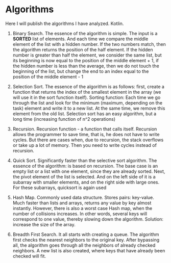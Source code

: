 # Algorithms
 Here I will publish the algorithms I have analyzed. Kotlin.

1) Binary Search. 
   The essence of the algorithm is simple. The input is a **SORTED** list of elements. And each time we compare the middle element of the list with a hidden number. If the two numbers match, then the algorithm returns the position of the half element. If the hidden number is greater than half the element, we consider the same list, but its beginning is now equal to the position of the middle element + 1, if the hidden number is less than the average, then we do not touch the beginning of the list, but change the end to an index equal to the position of the middle element - 1

2) Selection Sort.
   The essence of the algorithm is as follows: first, create a function that returns the index of the smallest element in the array (we will use it in the sort function itself).
Sorting function: Each time we go through the list and look for the minimum (maximum, depending on the task) element and write it to a new list. At the same time, we remove this element from the old list. Selection sort has an easy algorithm, but a long time (increasing function of n^2 operations)

3) Recursion. Recursion function - a function that calls itself. Recursion allows the programmer to save time, that is, he does not have to write cycles. But there are cases when, due to recursion, the stack overflows or take up a lot of memory. Then you need to write cycles instead of recursion.

4) Quick Sort. Significantly faster than the selective sort algorithm. The essence of the algorithm: is based on recursion. The base case is an empty list or a list with one element, since they are already sorted. Next, the pivot element of the list is selected. And on the left side of it is a subarray with smaller elements, and on the right side with large ones. For these subarrays, quicksort is again used 

5) Hash Map. Сommonly used data structure. Stores pairs: key-value. Much faster than lists and arrays, returns any value by key almost instantly. However, there is also a worst case Hash map, when the number of collisions increases. In other words, several keys will correspond to one value, thereby slowing down the algorithm. Solution: increase the size of the array.

6) Breadth First Search. It all starts with creating a queue. The algorithm first checks the nearest neighbors to the original key. After bypassing all, the algorithm goes through all the neighbors of already checked neighbors. A new list is also created, where keys that have already been checked will fit.
